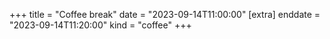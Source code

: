 +++
title = "Coffee break"
date = "2023-09-14T11:00:00"
[extra]
enddate = "2023-09-14T11:20:00"
kind = "coffee"
+++
